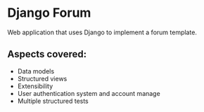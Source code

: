 # Django Forum

Web application that uses Django to implement a forum template.


## Aspects covered: 

- Data models 
- Structured views
- Extensibility 
- User authentication system and account manage
- Multiple structured tests
